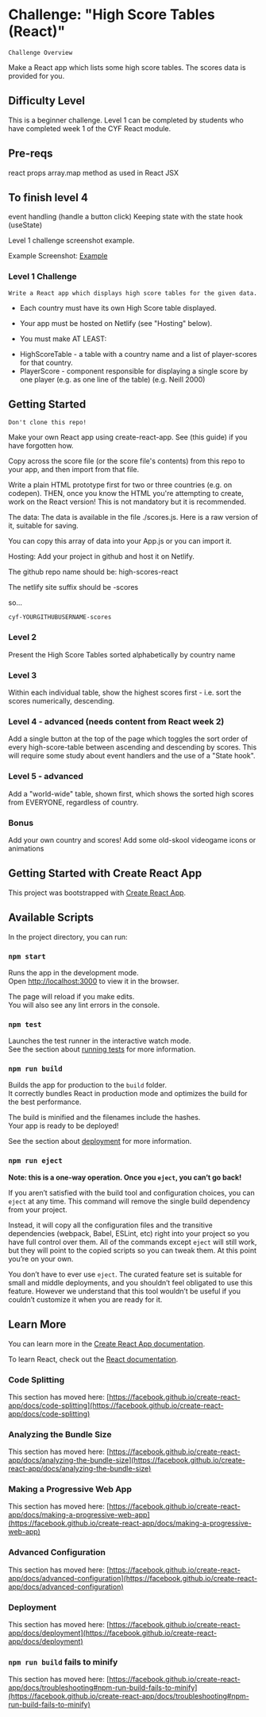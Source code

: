 # Challenge: "High Score Tables (React)"

`Challenge Overview`

Make a React app which lists some high score tables. The scores data is provided for you.

## Difficulty Level

This is a beginner challenge. Level 1 can be completed by students who have completed week 1 of the CYF React module.

## Pre-reqs

react props
array.map method as used in React JSX

## To finish level 4

event handling (handle a button click)
Keeping state with the state hook (useState)

Level 1 challenge screenshot example.

Example Screenshot:
[Example](react-high-score-tables-example-layout.png)

### Level 1 Challenge

`Write a React app which displays high score tables for the given data.`

* Each country must have its own High Score table displayed.

* Your app must be hosted on Netlify (see "Hosting" below).

* You must make AT LEAST:

- HighScoreTable - a table with a country name and a list of player-scores for that country.
- PlayerScore - component responsible for displaying a single score by one player (e.g. as one line of the table) (e.g. Neill 2000)

## Getting Started
`Don't clone this repo!`

Make your own React app using create-react-app. See (this guide) if you have forgotten how.

Copy across the score file (or the score file's contents) from this repo to your app, and then import from that file.

Write a plain HTML prototype first for two or three countries (e.g. on codepen). THEN, once you know the HTML you're attempting to create, work on the React version! This is not mandatory but it is recommended.

The data:
The data is available in the file ./scores.js. Here is a raw version of it, suitable for saving.

You can copy this array of data into your App.js or you can import it.

Hosting:
Add your project in github and host it on Netlify.

The github repo name should be: high-scores-react

The netlify site suffix should be -scores

so...

`cyf-YOURGITHUBUSERNAME-scores`

### Level 2

Present the High Score Tables sorted alphabetically by country name

### Level 3

Within each individual table, show the highest scores first - i.e. sort the scores numerically, descending.

### Level 4 - advanced (needs content from React week 2)

Add a single button at the top of the page which toggles the sort order of every high-score-table between ascending and descending by scores. This will require some study about event handlers and the use of a "State hook".

### Level 5 - advanced

Add a "world-wide" table, shown first, which shows the sorted high scores from EVERYONE, regardless of country.

### Bonus

Add your own country and scores!
Add some old-skool videogame icons or animations

## Getting Started with Create React App

This project was bootstrapped with [Create React App](https://github.com/facebook/create-react-app).

## Available Scripts

In the project directory, you can run:

### `npm start`

Runs the app in the development mode.\
Open [http://localhost:3000](http://localhost:3000) to view it in the browser.

The page will reload if you make edits.\
You will also see any lint errors in the console.

### `npm test`

Launches the test runner in the interactive watch mode.\
See the section about [running tests](https://facebook.github.io/create-react-app/docs/running-tests) for more information.

### `npm run build`

Builds the app for production to the `build` folder.\
It correctly bundles React in production mode and optimizes the build for the best performance.

The build is minified and the filenames include the hashes.\
Your app is ready to be deployed!

See the section about [deployment](https://facebook.github.io/create-react-app/docs/deployment) for more information.

### `npm run eject`

**Note: this is a one-way operation. Once you `eject`, you can’t go back!**

If you aren’t satisfied with the build tool and configuration choices, you can `eject` at any time. This command will remove the single build dependency from your project.

Instead, it will copy all the configuration files and the transitive dependencies (webpack, Babel, ESLint, etc) right into your project so you have full control over them. All of the commands except `eject` will still work, but they will point to the copied scripts so you can tweak them. At this point you’re on your own.

You don’t have to ever use `eject`. The curated feature set is suitable for small and middle deployments, and you shouldn’t feel obligated to use this feature. However we understand that this tool wouldn’t be useful if you couldn’t customize it when you are ready for it.

## Learn More

You can learn more in the [Create React App documentation](https://facebook.github.io/create-react-app/docs/getting-started).

To learn React, check out the [React documentation](https://reactjs.org/).

### Code Splitting

This section has moved here: [https://facebook.github.io/create-react-app/docs/code-splitting](https://facebook.github.io/create-react-app/docs/code-splitting)

### Analyzing the Bundle Size

This section has moved here: [https://facebook.github.io/create-react-app/docs/analyzing-the-bundle-size](https://facebook.github.io/create-react-app/docs/analyzing-the-bundle-size)

### Making a Progressive Web App

This section has moved here: [https://facebook.github.io/create-react-app/docs/making-a-progressive-web-app](https://facebook.github.io/create-react-app/docs/making-a-progressive-web-app)

### Advanced Configuration

This section has moved here: [https://facebook.github.io/create-react-app/docs/advanced-configuration](https://facebook.github.io/create-react-app/docs/advanced-configuration)

### Deployment

This section has moved here: [https://facebook.github.io/create-react-app/docs/deployment](https://facebook.github.io/create-react-app/docs/deployment)

### `npm run build` fails to minify

This section has moved here: [https://facebook.github.io/create-react-app/docs/troubleshooting#npm-run-build-fails-to-minify](https://facebook.github.io/create-react-app/docs/troubleshooting#npm-run-build-fails-to-minify)
